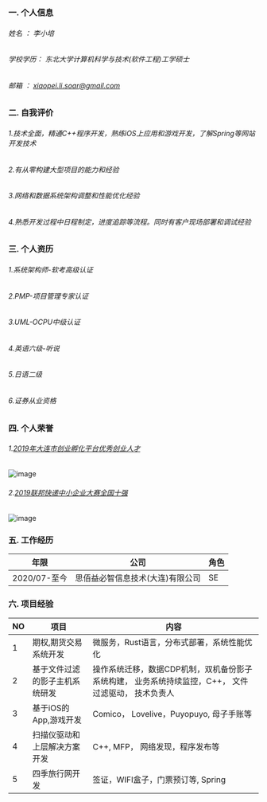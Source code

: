 ### 一. 个人信息
###### 姓名    ： 李小培
###### 学校学历： 东北大学计算机科学与技术(软件工程)工学硕士
###### 邮箱    ： xiaopei.li.soar@gmail.com


### 二. 自我评价
###### 1.技术全面，精通C++程序开发，熟练iOS上应用和游戏开发，了解Spring等网站开发技术
###### 2.有从零构建大型项目的能力和经验
###### 3.网络和数据系统架构调整和性能优化经验
###### 4.熟悉开发过程中日程制定，进度追踪等流程。同时有客户现场部署和调试经验

### 三. 个人资历
###### 1.系统架构师-软考高级认证
###### 2.PMP-项目管理专家认证
###### 3.UML-OCPU中级认证
###### 4.英语六级-听说
###### 5.日语二级
###### 6.证券从业资格

### 四. 个人荣誉
###### 1.[2019年大连市创业孵化平台优秀创业人才](https://wenku.baidu.com/view/3ad77209a800b52acfc789eb172ded630b1c98b6.html)<br>
![image](https://user-images.githubusercontent.com/5185995/131624520-e25a8f9a-e1fe-4433-a22c-362ba02533ff.png)
###### 2.[2019联邦快递中小企业大赛全国十强](https://www.sohu.com/a/317046248_564549)<br>
![image](https://user-images.githubusercontent.com/5185995/131624570-ac6fbe25-02ad-40dd-a4dc-9156905b1467.png)

### 五. 工作经历

| 年限 | 公司 | 角色 |
| -------- | -------- | -------- |
| 2020/07-至今 | 思佰益必智信息技术(大连)有限公司 | SE |

### 六. 项目经验

| NO | 项目 | 内容 |
| -------- | -------- | -------- |
| 1| 期权,期货交易系统开发| 微服务，Rust语言，分布式部署，系统性能优化   |
| 2| 基于文件过滤的影子主机系统研发| 操作系统迁移，数据CDP机制，双机备份影子系统构建， 业务系统持续监控，C++， 文件过滤驱动， 技术负责人   |
| 3| 基于iOS的App,游戏开发| Comico， Lovelive，Puyopuyo, 母子手账等  |
| 4| 扫描仪驱动和上层解决方案开发|  C++, MFP， 网络发现，程序发布等  |
| 5| 四季旅行网开发| 签证，WIFI盒子，门票预订等, Spring |


